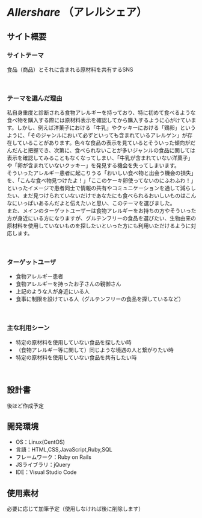 # *Allershare* （アレルシェア）
## サイト概要
### サイトテーマ
食品（商品）とそれに含まれる原材料を共有するSNS

​
### テーマを選んだ理由
私自身重度と診断される食物アレルギーを持っており、特に初めて食べるような食べ物を購入する際には原材料表示を確認してから購入するように心がけています。しかし、例えば洋菓子における「牛乳」やクッキーにおける「鶏卵」というように、「そのジャンルにおいて必ずといっても含まれているアレルゲン」が存在していることがあります。色々な食品の表示を見ているとそういった傾向がだんだんと把握でき、次第に、食べられないことが多いジャンルの食品に関しては表示を確認してみることもなくなってしまい、「牛乳が含まれていない洋菓子」や「卵が含まれていないクッキー」を発見する機会を失ってしまいます。<br>
そういったアレルギー患者に起こりうる「おいしい食べ物と出会う機会の損失」を、「こんな食べ物見つけたよ！」「ここのケーキ卵使ってないのにふわふわ！」といったイメージで患者同士で情報の共有やコミュニケーションを通して減らしたい、まだ見つけられていないだけであなたにも食べられるおいしいものはこんなにいっぱいあるんだよと伝えたいと思い、このテーマを選びました。<br>
また、メインのターゲットユーザーは食物アレルギーをお持ちの方やそういった方が身近にいる方になりますが、グルテンフリーの食品を選びたい、生物由来の原材料を使用していないものを探したいといった方にも利用いただけるように対応します。

​
### ターゲットユーザ
- 食物アレルギー患者
- 食物アレルギーを持ったお子さんの親御さん
- 上記のような人が身近にいる人
- 食事に制限を設けている人（グルテンフリーの食品を探しているなど）


​
### 主な利用シーン
- 特定の原材料を使用していない食品を探したい時
- （食物アレルギー等に関して）同じような境遇の人と繋がりたい時
- 特定の原材料を使用していない食品を共有したい時

​
## 設計書
後ほど作成予定

## 開発環境
- OS：Linux(CentOS)
- 言語：HTML,CSS,JavaScript,Ruby,SQL
- フレームワーク：Ruby on Rails
- JSライブラリ：jQuery
- IDE：Visual Studio Code
​
## 使用素材
必要に応じて加筆予定（使用しなければ後に削除します）
